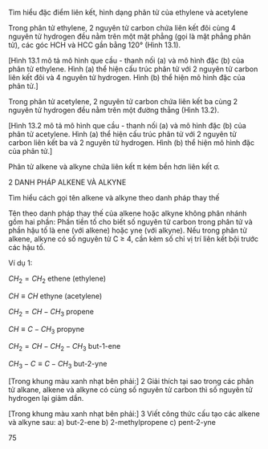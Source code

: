 Tìm hiểu đặc điểm liên kết, hình dạng phân tử của ethylene và acetylene

Trong phân tử ethylene, 2 nguyên tử carbon chứa liên kết đôi cùng 4 nguyên tử hydrogen đều nằm trên một mặt phẳng (gọi là mặt phẳng phân tử), các góc HCH và HCC gần bằng 120° (Hình 13.1).

[Hình 13.1 mô tả mô hình que cầu - thanh nối (a) và mô hình đặc (b) của phân tử ethylene. Hình (a) thể hiện cấu trúc phân tử với 2 nguyên tử carbon liên kết đôi và 4 nguyên tử hydrogen. Hình (b) thể hiện mô hình đặc của phân tử.]

Trong phân tử acetylene, 2 nguyên tử carbon chứa liên kết ba cùng 2 nguyên tử hydrogen đều nằm trên một đường thẳng (Hình 13.2).

[Hình 13.2 mô tả mô hình que cầu - thanh nối (a) và mô hình đặc (b) của phân tử acetylene. Hình (a) thể hiện cấu trúc phân tử với 2 nguyên tử carbon liên kết ba và 2 nguyên tử hydrogen. Hình (b) thể hiện mô hình đặc của phân tử.]

Phân tử alkene và alkyne chứa liên kết π kém bền hơn liên kết σ.

2 DANH PHÁP ALKENE VÀ ALKYNE

Tìm hiểu cách gọi tên alkene và alkyne theo danh pháp thay thế

Tên theo danh pháp thay thế của alkene hoặc alkyne không phân nhánh gồm hai phần: Phần tiền tố cho biết số nguyên tử carbon trong phân tử và phần hậu tố là ene (với alkene) hoặc yne (với alkyne). Nếu trong phân tử alkene, alkyne có số nguyên tử C ≥ 4, cần kèm số chỉ vị trí liên kết bội trước các hậu tố.

Ví dụ 1:

$CH_2=CH_2$
ethene (ethylene)

$CH≡CH$
ethyne (acetylene)

$CH_2=CH-CH_3$
propene

$CH≡C-CH_3$
propyne

$CH_2=CH-CH_2-CH_3$
but-1-ene

$CH_3-C≡C-CH_3$
but-2-yne

[Trong khung màu xanh nhạt bên phải:]
2 Giải thích tại sao trong các phân tử alkane, alkene và alkyne có cùng số nguyên tử carbon thì số nguyên tử hydrogen lại giảm dần.

[Trong khung màu xanh nhạt bên phải:]
3 Viết công thức cấu tạo các alkene và alkyne sau:
a) but-2-ene
b) 2-methylpropene
c) pent-2-yne

75